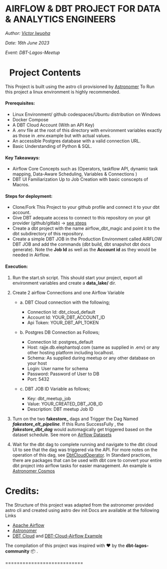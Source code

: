 AIRFLOW & DBT PROJECT FOR DATA & ANALYTICS ENGINEERS
========

*Author: [Victor Iwuoha](https://linkedin.com/in/viciwuoha)*

*Date: 16th June 2023*

*Event: DBT-Lagos-Meetup*

&nbsp;
Project Contents
================
This Project is built using the astro cli provisioned by [Astronomer](https://docs.astronomer.io/)
To Run this project a linux environment is highly recommended.


#### Prerequisites:

- Linux Environment/ github codespaces/Ubuntu distribution on Windows
- Docker Compose
- A DBT Cloud Account (With an API Key)
- A .env file at the root of this directory with environment variables exactly as those in .env.example but with actual values.
- An accessible Postgres database with a valid connection URL.
- Basic Understanding of Python & SQL.

#### Key Takeaways:
- Airflow Core Concepts such as (Operators, taskflow API, dynamic task mapping, Data-Aware Scheduling, Variables & Connections )
- DBT UI Familiarization Up to Job Creation with basic conscepts of Macros.

#### Steps for deployment:

- Clone/Fork This Project to your github profile and connect it to your dbt account.
- Give DBT adequate access to connect to this repository on your git provider (github/gitlab) -> [see steps](https://docs.getdbt.com/docs/cloud/git/connect-github)
- Create a dbt project with the name airflow_dbt_magic and point it to the dbt subdirectory of this repository.
- Create a simple DBT JOB in the Production Environment called AIRFLOW DBT JOB and add the commands (dbt build, dbt snapshot dbt docs generate). Note the **Job Id** as well as the **Account id** as they would be needed in Airflow.


#### Execution:

1. Run the start.sh script. This should start your project, export all environment variables and create a **data_lake/** dir.
2. Create 2 airflow Connections and one Airflow Variable
    -  a. DBT Cloud connection with the following;
        -   Connection Id: dbt_cloud_default
        -   Account Id: YOUR_DBT_ACCOUNT_ID
        -   Api Token: YOUR_DBT_API_TOKEN
    &nbsp;

    -  b. Postgres DB Connection as Follows;
        - Connection Id: postgres_default
        - Host: rajje.db.elephantsql.com (same as supplied in .env) or any other hosting platform including localhost.
        - Schema: As supplied during meetup or any other database on your host
        - Login: User name for schema
        - Password: Password of User to DB
        - Port: 5432
    &nbsp;

    -   c. DBT JOB ID Variable as follows;
        - Key: dbt_meetup_job
        - Value: YOUR_CREATED_DBT_JOB_ID
        - Description: DBT meetup Job ID

3. Turn on the two **fakestore_** dags and Trigger the Dag Named _**fakestore_elt_pipeline**_. If this Runs SuccessFully , the _**fakestore_dbt_dag**_ would automagically get triggered based on the dataset schedule. See more on [Airflow Datasets](https://airflow.apache.org/docs/apache-airflow/stable/authoring-and-scheduling/datasets.html)


4. Wait for the dbt dag to complete running and navigate to the dbt cloud UI to see that the dag was triggered via the API. For more notes on the operation of this dag, see [DbtCloudOperator](https://airflow.apache.org/docs/apache-airflow-providers-dbt-cloud/stable/operators.html). In Standard practices, there are packages that can be used with dbt core to convert your entire dbt project into airflow tasks for easier management. An example is [Astronomer Cosmos](https://github.com/astronomer/astronomer-cosmos)

Credits:
===========================

The Structure of this project was adapted from the astronomer provided astro cli and created using astro dev init
Docs are available at the following Links

- [Apache Airflow]()
- [Astronomer](https://docs.astronomer.io/)
- [DBT Cloud](https://docs.getdbt.com/) and [DBT-Cloud-Airflow Example](https://docs.getdbt.com/guides/orchestration/airflow-and-dbt-cloud/1-airflow-and-dbt-cloud)

The compilation of this project was inspired with ❤️ by the **dbt-lagos-community** 📦 .


===========================